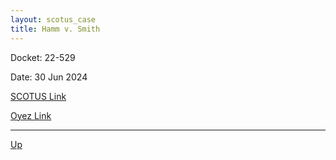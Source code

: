 ```yaml
---
layout: scotus_case
title: Hamm v. Smith
---
```


Docket: 22-529

Date: 30 Jun 2024

[SCOTUS Link](https://www.supremecourt.gov/opinions/23pdf/602us1r29_0861.pdf)

[Oyez Link](https://www.oyez.org/cases/2024/22-529)

---

[Up](./README.md)